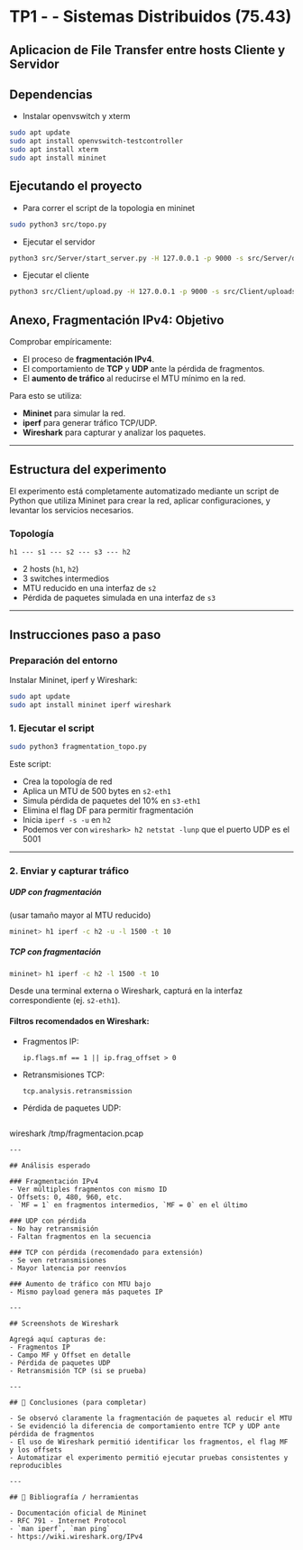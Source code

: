 # TP1 -  - Sistemas Distribuidos (75.43)

## Aplicacion de File Transfer entre hosts Cliente y Servidor

## Dependencias

- Instalar openvswitch y xterm
```sh
sudo apt update
sudo apt install openvswitch-testcontroller
sudo apt install xterm
sudo apt install mininet
```

## Ejecutando el proyecto

- Para correr el script de la topologia en mininet
```sh
sudo python3 src/topo.py
```

- Ejecutar el servidor
```sh
python3 src/Server/start_server.py -H 127.0.0.1 -p 9000 -s src/Server/downloads
```

- Ejecutar el cliente
```sh
python3 src/Client/upload.py -H 127.0.0.1 -p 9000 -s src/Client/uploads/momo.jpeg -n copia4.jpeg
```

## Anexo, Fragmentación IPv4: Objetivo

Comprobar empíricamente:
- El proceso de **fragmentación IPv4**.
- El comportamiento de **TCP** y **UDP** ante la pérdida de fragmentos.
- El **aumento de tráfico** al reducirse el MTU mínimo en la red.

Para esto se utiliza:
- **Mininet** para simular la red.
- **iperf** para generar tráfico TCP/UDP.
- **Wireshark** para capturar y analizar los paquetes.

---

## Estructura del experimento

El experimento está completamente automatizado mediante un script de Python que utiliza Mininet para crear la red, aplicar configuraciones, y levantar los servicios necesarios.

### Topología

```
h1 --- s1 --- s2 --- s3 --- h2
```

- 2 hosts (`h1`, `h2`)
- 3 switches intermedios
- MTU reducido en una interfaz de `s2`
- Pérdida de paquetes simulada en una interfaz de `s3`

---

## Instrucciones paso a paso

### Preparación del entorno
Instalar Mininet, iperf y Wireshark:
```bash
sudo apt update
sudo apt install mininet iperf wireshark
```

### 1. Ejecutar el script

```bash
sudo python3 fragmentation_topo.py
```

Este script:
- Crea la topología de red
- Aplica un MTU de 500 bytes en `s2-eth1`
- Simula pérdida de paquetes del 10% en `s3-eth1`
- Elimina el flag DF para permitir fragmentación
- Inicia `iperf -s -u` en `h2`
- Podemos ver con `wireshark> h2 netstat -lunp` que el puerto UDP es el 5001

---

### 2. Enviar y capturar tráfico

##### UDP con fragmentación
(usar tamaño mayor al MTU reducido)
```bash
mininet> h1 iperf -c h2 -u -l 1500 -t 10
```
##### TCP con fragmentación
```bash
mininet> h1 iperf -c h2 -l 1500 -t 10
```


Desde una terminal externa o Wireshark, capturá en la interfaz correspondiente (ej. `s2-eth1`).


#### Filtros recomendados en Wireshark:
- Fragmentos IP:
  ```
  ip.flags.mf == 1 || ip.frag_offset > 0
  ```
- Retransmisiones TCP:
  ```
  tcp.analysis.retransmission
  ```

- Pérdida de paquetes UDP:
  ```
wireshark /tmp/fragmentacion.pcap
```
---

## Análisis esperado

### Fragmentación IPv4
- Ver múltiples fragmentos con mismo ID
- Offsets: 0, 480, 960, etc.
- `MF = 1` en fragmentos intermedios, `MF = 0` en el último

### UDP con pérdida
- No hay retransmisión
- Faltan fragmentos en la secuencia

### TCP con pérdida (recomendado para extensión)
- Se ven retransmisiones
- Mayor latencia por reenvíos

### Aumento de tráfico con MTU bajo
- Mismo payload genera más paquetes IP

---

## Screenshots de Wireshark

Agregá aquí capturas de:
- Fragmentos IP
- Campo MF y Offset en detalle
- Pérdida de paquetes UDP
- Retransmisión TCP (si se prueba)

---

## 🔹 Conclusiones (para completar)

- Se observó claramente la fragmentación de paquetes al reducir el MTU
- Se evidenció la diferencia de comportamiento entre TCP y UDP ante pérdida de fragmentos
- El uso de Wireshark permitió identificar los fragmentos, el flag MF y los offsets
- Automatizar el experimento permitió ejecutar pruebas consistentes y reproducibles

---

## 📖 Bibliografía / herramientas

- Documentación oficial de Mininet
- RFC 791 - Internet Protocol
- `man iperf`, `man ping`
- https://wiki.wireshark.org/IPv4
